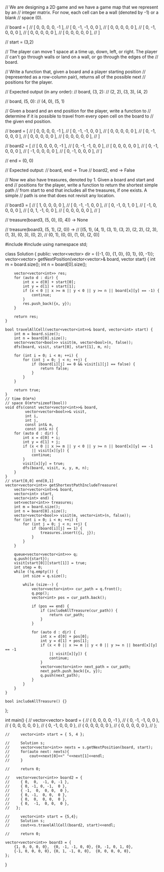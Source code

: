 // We are designing a 2D game and we have a game map that we represent by an
// integer matrix. For now, each cell can be a wall (denoted by -1) or a blank
// space (0).

// board = [
//     [ 0,  0,  0, 0, -1 ],
//     [ 0, -1, -1, 0,  0 ],
//     [ 0,  0,  0, 0,  0 ],
//     [ 0, -1,  0, 0,  0 ],
//     [ 0,  0,  0, 0,  0 ],
//     [ 0,  0,  0, 0,  0 ],
// ]

// start = (3,2)

// The player can move 1 space at a time up, down, left, or right. The player
// can't go through walls or land on a wall, or go through the edges of the
// board.

// Write a function that, given a board and a player starting position
// (represented as a row-column pair), returns all of the possible next
// positions for the player.

// Expected output (in any order):
// board, (3, 2):
//   (2, 2), (3, 3), (4, 2)

// board, (5, 0):
// (4, 0), (5, 1)

// Given a board and an end position for the player, write a function to
// determine if it is possible to travel from every open cell on the board to
// the given end position.

// board = [
//     [ 0,  0,  0, 0, -1 ],
//     [ 0, -1, -1, 0,  0 ],
//     [ 0,  0,  0, 0,  0 ],
//     [ 0, -1,  0, 0,  0 ],
//     [ 0,  0,  0, 0,  0 ],
//     [ 0,  0,  0, 0,  0 ],
// ]

// board2 = [
//     [  0,  0,  0, 0, -1 ],
//     [  0, -1, -1, 0,  0 ],
//     [  0,  0,  0, 0,  0 ],
//     [  0, -1,  0, 0,  0 ],
//     [ -1,  0,  0, 0,  0 ],
//     [  0, -1,  0, 0,  0 ],
// ]

// end = (0, 0)

// Expected output:
// board, end -> True
// board2, end -> False

// Now we also have treasures, denoted by 1. Given a board and start and end
// positions for the player, write a function to return the shortest simple path
// from start to end that includes all the treasures, if one exists. A simple
// path is one that does not revisit any location.

// board3 = [
//     [  1,  0,  0, 0, 0 ],
//     [  0, -1, -1, 0, 0 ],
//     [  0, -1,  0, 1, 0 ],
//     [ -1,  0,  0, 0, 0 ],
//     [  0,  1, -1, 0, 0 ],
//     [  0,  0,  0, 0, 0 ],
// ]

// treasure(board3, (5, 0), (0, 4)) -> None

// treasure(board3, (5, 1), (2, 0)) ->
// [(5, 1), (4, 1), (3, 1), (3, 2), (2, 2), (2, 3), (1, 3), (0, 3), (0, 2),
// (0, 1), (0, 0), (1, 0), (2, 0)]

#include <iostream>
#include <vector>
using namespace std;

class Solution {
public:
    vector<vector<int>> dir = {{-1, 0}, {1, 0}, {0, 1}, {0, -1}};
    vector<vector<int>> getNextPosition(vector<vector<int>>& board,
                                        vector<int> start) {
        int m = board.size();
        int n = board[0].size();

        vector<vector<int>> res;
        for (auto d : dir) {
            int x = d[0] + start[0];
            int y = d[1] + start[1];
            if (x < 0 || x >= m || y < 0 || y >= n || board[x][y] == -1) {
                continue;
            }
            res.push_back({x, y});
        }

        return res;
    }

    bool travelAllCell(vector<vector<int>>& board, vector<int> start) {
        int m = board.size();
        int n = board[0].size();
        vector<vector<bool>> visit(m, vector<bool>(n, false));
        dfs(board, visit, start[0], start[1], m, n);

        for (int i = 0; i < m; ++i) {
            for (int j = 0; j < n; ++j) {
                if (board[i][j] == 0 && visit[i][j] == false) {
                    return false;
                }
            }
        }

        return true;
    }
    // time O(m*n)
    // space O(m*n*sizeof(bool))
    void dfs(const vector<vector<int>>& board,
             vector<vector<bool>>& visit,
             int i,
             int j,
             const int& m,
             const int& n) {
        for (auto d : dir) {
            int x = d[0] + i;
            int y = d[1] + j;
            if (x < 0 || x >= m || y < 0 || y >= n || board[x][y] == -1
                || visit[x][y]) {
                continue;
            }
            visit[x][y] = true;
            dfs(board, visit, x, y, m, n);
        }
    }
    // start[0,0] end[0,1]
    vector<vector<int>> getShortestPathIncludeTreasure(
        vector<vector<int>>& board,
        vector<int> start,
        vector<int> end) {
        set<vector<int>> treasures;
        int m = board.size();
        int n = board[0].size();
        vector<vector<bool>> visit(m, vector<int>(n, false));
        for (int i = 0; i < m; ++i) {
            for (int j = 0; j < n; ++j) {
                if (board[i][j] == 1) {
                    treasures.insert({i, j});
                }
            }
        }

        queue<vector<vector<int>>> q;
        q.push({start});
        visit[start[0]][start[1]] = true;
        int step = 0;
        while (!q.empty()) {
            int size = q.size();

            while (size--) {
                vector<vector<int>> cur_path = q.front();
                q.pop();
                vector<int> pos = cur_path.back();

                if (pos == end) {
                    if (includeAllTreasure(cur_path)) {
                        return cur_path;
                    }
                }

                for (auto d : dir) {
                    int x = d[0] + pos[0];
                    int y = d[1] + pos[1];
                    if (x < 0 || x >= m || y < 0 || y >= n || board[x][y] == -1
                        || visit[x][y]) {
                        continue;
                    }
                    vector<vector<int>> next_path = cur_path;
                    next_path.push_back({x, y});
                    q.push(next_path);
                }
            }
        }
    }

    bool includeAllTreasure() {}
};

int main() {
    //     vector<vector<int>> board = {
    //       { 0,  0,  0, 0, -1 },
    //       { 0, -1, -1, 0,  0 },
    //       { 0,  0,  0, 0,  0 },
    //       { 0, -1,  0, 0,  0 },
    //       { 0,  0,  0, 0,  0 },
    //       { 0,  0,  0, 0,  0 },
    //     };

    //     vector<int> start = { 5, 4 };

    //     Solution s;
    //     vector<vector<int>> nexts = s.getNextPosition(board, start);
    //     for(auto next: nexts){
    //         cout<<next[0]<<" "<<next[1]<<endl;
    //     }

    //     return 0;

    //   vector<vector<int>> board2 = {
    //     { 0,  0,  -1, 0, -1 },
    //     { 0, -1, 0, -1,  0 },
    //     { -1,  0,  0, 0,  0 },
    //     { 0, -1,  0, 0,  0 },
    //     { 0,  0,  0, 0,  0 },
    //     { 0,  -1,  0, 0,  0 },
    //   };

    //     vector<int> start = {5,4};
    //     Solution s;
    //     cout<<s.travelAllCell(board2, start)<<endl;

    //     return 0;

    vector<vector<int>> board3 = {
        {1, 0, 0, 0, 0},  {0, -1, -1, 0, 0}, {0, -1, 0, 1, 0},
        {-1, 0, 0, 0, 0}, {0, 1, -1, 0, 0},  {0, 0, 0, 0, 0},
    };
}

